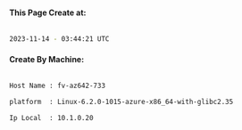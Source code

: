
   
#### This Page Create at:

```bash

2023-11-14 - 03:44:21 UTC

```

#### Create By Machine:

```bash

Host Name : fv-az642-733

platform  : Linux-6.2.0-1015-azure-x86_64-with-glibc2.35

Ip Local  : 10.1.0.20

```


